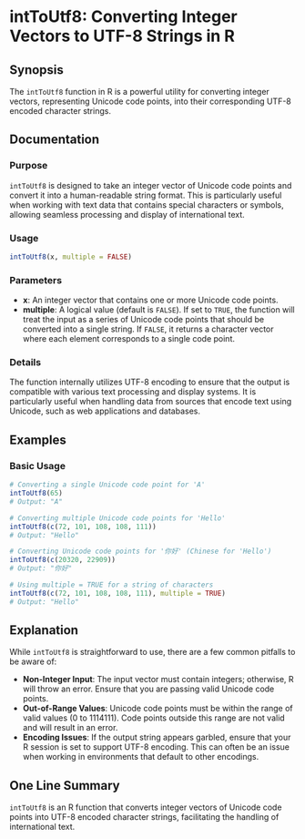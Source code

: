 <!--
Meta Description: # intToUtf8: Converting Integer Vectors to UTF-8 Strings in R ## Synopsis The `intToUtf8` function in R is a powerful utility for converting integer v...
Meta Keywords: code, unicode, inttoutf8, points, integer
-->

# intToUtf8: Converting Integer Vectors to UTF-8 Strings in R

## Synopsis
The `intToUtf8` function in R is a powerful utility for converting integer vectors, representing Unicode code points, into their corresponding UTF-8 encoded character strings.

## Documentation

### Purpose
`intToUtf8` is designed to take an integer vector of Unicode code points and convert it into a human-readable string format. This is particularly useful when working with text data that contains special characters or symbols, allowing seamless processing and display of international text.

### Usage
```R
intToUtf8(x, multiple = FALSE)
```

### Parameters
- **x**: An integer vector that contains one or more Unicode code points.
- **multiple**: A logical value (default is `FALSE`). If set to `TRUE`, the function will treat the input as a series of Unicode code points that should be converted into a single string. If `FALSE`, it returns a character vector where each element corresponds to a single code point.

### Details
The function internally utilizes UTF-8 encoding to ensure that the output is compatible with various text processing and display systems. It is particularly useful when handling data from sources that encode text using Unicode, such as web applications and databases.

## Examples

### Basic Usage
```R
# Converting a single Unicode code point for 'A'
intToUtf8(65)
# Output: "A"

# Converting multiple Unicode code points for 'Hello'
intToUtf8(c(72, 101, 108, 108, 111))
# Output: "Hello"

# Converting Unicode code points for '你好' (Chinese for 'Hello')
intToUtf8(c(20320, 22909))
# Output: "你好"

# Using multiple = TRUE for a string of characters
intToUtf8(c(72, 101, 108, 108, 111), multiple = TRUE)
# Output: "Hello"
```

## Explanation
While `intToUtf8` is straightforward to use, there are a few common pitfalls to be aware of:

- **Non-Integer Input**: The input vector must contain integers; otherwise, R will throw an error. Ensure that you are passing valid Unicode code points.
- **Out-of-Range Values**: Unicode code points must be within the range of valid values (0 to 1114111). Code points outside this range are not valid and will result in an error.
- **Encoding Issues**: If the output string appears garbled, ensure that your R session is set to support UTF-8 encoding. This can often be an issue when working in environments that default to other encodings.

## One Line Summary
`intToUtf8` is an R function that converts integer vectors of Unicode code points into UTF-8 encoded character strings, facilitating the handling of international text.
